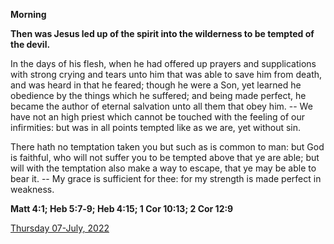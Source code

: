 **Morning**

**Then was Jesus led up of the spirit into the wilderness to be tempted of the devil.**
 
In the days of his flesh, when he had offered up prayers and supplications with strong crying and tears unto him that was able to save him from death, and was heard in that he feared; though he were a Son, yet learned he obedience by the things which he suffered; and being made perfect, he became the author of eternal salvation unto all them that obey him. -- We have not an high priest which cannot be touched with the feeling of our infirmities: but was in all points tempted like as we are, yet without sin.
 
There hath no temptation taken you but such as is common to man: but God is faithful, who will not suffer you to be tempted above that ye are able; but will with the temptation also make a way to escape, that ye may be able to bear it. -- My grace is sufficient for thee: for my strength is made perfect in weakness.  

**Matt 4:1; Heb 5:7‑9; Heb 4:15; 1 Cor 10:13; 2 Cor 12:9**

[Thursday 07-July, 2022](https://t.me/daily_light)
